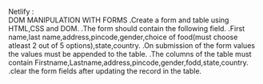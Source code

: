 
Netlify :                                                                 
                                                DOM MANIPULATION WITH FORMS
.Create a form and table using HTML,CSS and DOM.
.The form should contain the following field.
.First name,last name,address,pincode,gender,choice of food(must choose atleast 2 out of 5 options),state,country.
.On submission of the form values the values must be appended to the table.
.The columns of the table must contain Firstname,Lastname,address,pincode,gender,fodd,state,country.
.clear the form fields after updating the record in the table.
     
